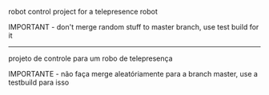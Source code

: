 robot control project for a telepresence robot

IMPORTANT - don't merge random stuff to master branch, use test build for it

--------------------

projeto de controle para um robo de telepresença

IMPORTANTE - não faça merge aleatóriamente para a branch master, use a testbuild para isso